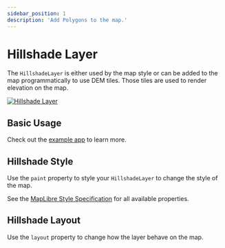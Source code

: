 ```yaml
---
sidebar_position: 1
description: 'Add Polygons to the map.'
---
```


# Hillshade Layer

The `HillshadeLayer` is either used by the map style or can be added to the map
programmatically to use DEM tiles. Those tiles are used to render elevation on 
the map.

[![Hillshade Layer](/img/layers/hillshade_layer.jpg)](https://flutter-maplibre.pages.dev/demo/#/layers/hillshade)

## Basic Usage

Check out
the [example app](https://github.com/josxha/flutter-maplibre/blob/main/example/lib/layers_hillshade_page.dart)
to learn more.

## Hillshade Style

Use the `paint` property to style your `HillshadeLayer` to change the style of the
map.

See
the [MapLibre Style Specification](https://maplibre.org/maplibre-style-spec/layers/#hillshade)
for all available properties.

## Hillshade Layout

Use the `layout` property to change how the layer behave on the map.